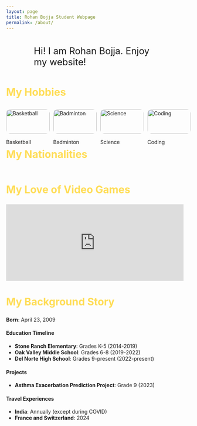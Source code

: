 ```yaml
---
layout: page
title: Rohan Bojja Student Webpage
permalink: /about/
---
```


<link href="https://fonts.googleapis.com/css2?family=Caveat:wght@600&display=swap" rel="stylesheet">
<link href="https://fonts.googleapis.com/css2?family=Raleway:wght@700&display=swap" rel="stylesheet">
<style>

    body {
        background: linear-gradient(135deg, #0f2027, #2c5364, #88d3ce);
        color: white;
        font-family: 'Caveat', 'Courier New', monospace;
        text-align: center;
        margin: 0;
    }

    h1 {
        margin-top: 50px;
        font-family: 'Raleway', sans-serif;
        font-size: 4em;
        text-shadow: 2px 2px 4px rgba(0,0,0,0.5);
    }

    h2 {
        font-family: 'Raleway', sans-serif;
        font-size: 2em;
        color: #ffdd57;
    }

    .description-box {
        margin: 30px auto;
        padding: 10px;
        background: rgba(255, 255, 255, 0.1);
        border-radius: 15px;
        width: 70%;
        max-width: 500px;
        font-size: 1.8em;
        font-family: 'Raleway', sans-serif;
    }

    .icon-container {
        display: flex;
        justify-content: space-evenly;
        margin-top: 30px;
        gap: 10px;
    }

    .icon-item {
        width: 150px;
        transition: transform 0.3s ease;
    }

    .icon-item:hover {
        transform: scale(1.1);
    }

    .flag-container {
        display: flex;
        justify-content: space-around;
        margin-top: 20px;
    }

    .flag-item {
        width: 150px;
        transition: transform 0.3s ease;
    }

    .flag-item:hover {
        transform: scale(1.1);
    }

    img {
        width: 100%;
        height: auto;
        border-radius: 10px;
    }
</style>


<div class="description-box">
    Hi! I am Rohan Bojja. Enjoy my website!
</div>


<h2>My Hobbies</h2>
<div class="icon-container">
    <div class="icon-item">
        <img src="https://upload.wikimedia.org/wikipedia/commons/7/7a/Basketball.png" alt="Basketball" title="Basketball">
        <p>Basketball</p>
    </div>
    <div class="icon-item">
        <img src="https://png.pngtree.com/png-clipart/20201216/original/pngtree-badminton-ball-pie-combination-cartoon-clipart-png-image_5701340.jpg" alt="Badminton" title="Badminton">
        <p>Badminton</p>
    </div>
    <div class="icon-item">
        <img src="https://upload.wikimedia.org/wikipedia/commons/thumb/6/64/Base_pair_GC.svg/282px-Base_pair_GC.svg.png" alt="Science" title="Science">
        <p>Science</p>
    </div>
    <div class="icon-item">
        <img src="https://upload.wikimedia.org/wikipedia/commons/thumb/3/39/C_Hello_World_Program.png/290px-C_Hello_World_Program.png" alt="Coding" title="Coding">
        <p>Coding</p>
    </div>
</div>


<h2>My Nationalities</h2>
<div class="flag-container" id="flagContainer">

</div>

<script>

    var container = document.getElementById("flagContainer");


    var living_in_the_world = [
        {"flag": "https://upload.wikimedia.org/wikipedia/en/thumb/4/41/Flag_of_India.svg/255px-Flag_of_India.svg.png", "greeting": "Namaste", "description": "Indian Flag"},
        {"flag": "https://upload.wikimedia.org/wikipedia/en/thumb/a/a4/Flag_of_the_United_States.svg/255px-Flag_of_the_United_States.svg.png", "greeting": "Hello", "description": "American Flag"}
    ];


    living_in_the_world.forEach(function(item) {
        var flagItem = document.createElement("div");
        flagItem.classList.add("flag-item");
        flagItem.innerHTML = `<img src="${item.flag}" alt="${item.description}" title="${item.greeting}"><p>${item.description}</p>`;
        container.appendChild(flagItem);
    });
</script>

<h2> My Love of Video Games </h2>
<embed src="https://www.google.com/logos/2010/pacman10-i.html" style="width:484; height: 208;">


<h2>My Background Story</h2>

**Born**: April 23, 2009

#### Education Timeline
- **Stone Ranch Elementary**: Grades K-5 (2014-2019)
- **Oak Valley Middle School**: Grades 6-8 (2019-2022)
- **Del Norte High School**: Grades 9-present (2022-present)

#### Projects
- **Asthma Exacerbation Prediction Project**: Grade 9 (2023)

#### Travel Experiences
- **India**: Annually (except during COVID)
- **France and Switzerland**: 2024
